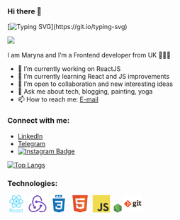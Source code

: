 ### Hi there 👋 
[![Typing SVG](https://readme-typing-svg.herokuapp.com?color=%2336BCF7&lines=Welcome+To+My+Github+Profile..)](https://git.io/typing-svg)
<div id="header" align="start">
  <img src="https://media4.giphy.com/media/3oKIPnAiaMCws8nOsE/giphy.gif?cid=ecf05e47l27vsn7hyv16z9vnjkb2zewqdvydl96vv5becv46&rid=giphy.gif&ct=g" width="200"/>
</div>

 I am Maryna and I’m a Frontend developer from UK 👩🏽‍💻

- 🔭 I’m currently working on ReactJS
- 🌱 I’m currently learning React and JS improvements
- 👯 I’m open to collaboration and new interesting ideas
- 💬 Ask me about tech, blogging, painting, yoga
- 📫 How to reach me: <a href="maryov688@gmail.com" target="blank">E-mail</a>

### Connect with me:
- <a href="https://www.linkedin.com/in/maryna-ovcharenko-220b86287/" target="blank">LinkedIn</a>
- <a href="https://t.me/marynadev" target="blank">Telegram</a>
- [![Instagram Badge](https://img.shields.io/badge/-instagram-blue?style=flat-square&logo=Instagram&logoColor=white&color=pink&link=https://instagram.com/vitoriarus)](https://instagram.com/vitoriarus)

[![Top Langs](https://github-readme-stats.vercel.app/api/top-langs/?username=Mmaryna68&layout=compact)](https://github.com/Mmaryna68/github-readme-stats)


### Technologies:
<div>
  <img src="https://github.com/devicons/devicon/blob/master/icons/react/react-original-wordmark.svg" title="React" alt="React" width="40" height="40"/>&nbsp;
 <img src="https://github.com/devicons/devicon/blob/master/icons/redux/redux-original.svg" title="Redux" alt="Redux " width="40" height="40"/>&nbsp;
  <img src="https://github.com/devicons/devicon/blob/master/icons/css3/css3-plain-wordmark.svg"  title="CSS3" alt="CSS" width="40" height="40"/>&nbsp;
  <img src="https://github.com/devicons/devicon/blob/master/icons/html5/html5-original.svg" title="HTML5" alt="HTML" width="40" height="40"/>&nbsp;
  <img src="https://github.com/devicons/devicon/blob/master/icons/javascript/javascript-original.svg" title="JavaScript" alt="JavaScript" width="40" height="40"/>&nbsp;
  <img height="20" src="https://raw.githubusercontent.com/github/explore/80688e429a7d4ef2fca1e82350fe8e3517d3494d/topics/nodejs/nodejs.png"></code>
  <img src="https://github.com/devicons/devicon/blob/master/icons/git/git-original-wordmark.svg" title="Git" **alt="Git" width="40" height="40"/>
</div>
